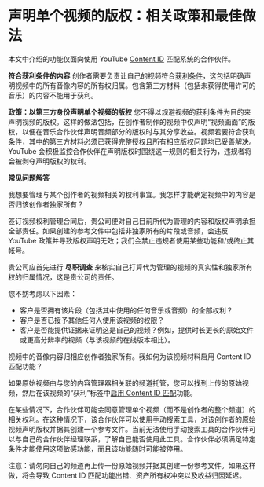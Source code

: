# 声明单个视频的版权：相关政策和最佳做法

本文中介绍的功能仅面向使用 YouTube [Content ID](http://www.youtube.com/t/contentid) 匹配系统的合作伙伴。

**符合获利条件的内容**
创作者需要负责让自己的视频符合[获利条件](https://support.google.com/youtube/answer/97527)，这包括明确声明视频中的所有音像内容的所有权归属。包含第三方材料（包括未获得使用许可的音乐）的内容不能用于获利。

**政策：以第三方身份声明单个视频的版权**
您不得以规避视频的获利条件为目的来声明视频的版权。这样的做法包括，在创作者制作的视频中仅声明“视频画面”的版权，以便在音乐合作伙伴声明音频部分的版权时与其分享收益。视频若要符合获利条件，其中的第三方材料必须已获得完整授权且所有相应版权问题均已妥善解决。YouTube 会积极监控合作伙伴在声明版权时围绕这一规则的相关行为，违规者将会被剥夺声明版权的权利。

**常见问题解答**

我想要管理与某个创作者的视频相关的权利事宜。我怎样才能确定视频中的内容是否归该创作者独家所有？

签订视频权利管理合同后，贵公司便对自己目前所代为管理的内容和版权声明承担全部责任。如果创建的参考文件中包括非独家所有的片段或音频，会违反 YouTube 政策并导致版权声明无效；我们会禁止违规者使用某些功能和/或终止其帐号。

贵公司应首先进行 **尽职调查** 来核实自己打算代为管理的视频的真实性和独家所有权的归属情况，这是贵公司的责任。

您不妨考虑以下因素：

* 客户是否拥有该片段（包括其中使用的任何音乐或音频）的全部权利？
* 客户是否已授予其他任何人使用该视频的权限？
* 客户是否能提供证据来证明这是自己的视频？例如，提供时长更长的原始文件或更高分辨率的视频（与该视频的在线版本相比）。

视频中的音像内容归相应创作者独家所有。我如何为该视频材料启用 Content ID 匹配功能？

如果原始视频由与您的内容管理器相关联的频道托管，您可以找到上传的原始视频，然后在该视频的“获利”标签中[启用 Content ID 匹配](https://support.google.com/youtube/answer/3369747)功能。

在某些情况下，合作伙伴可能会同意管理单个视频（而不是创作者的整个频道）的相关权利。在这种情况下，该合作伙伴可以使用手动搜索工具，对该创作者的原始视频声明版权并据其创建一个参考文件。当前无法使用手动搜索工具的合作伙伴可以与自己的合作伙伴经理联系，了解自己能否使用此工具。合作伙伴必须满足特定条件才能使用这项敏感功能，而且该功能随时可能被停用。

注意：请勿向自己的频道再上传一份原始视频并据其创建一份参考文件。如果这样做，将会导致 Content ID 匹配功能出错、资产所有权冲突以及收益归因延迟。